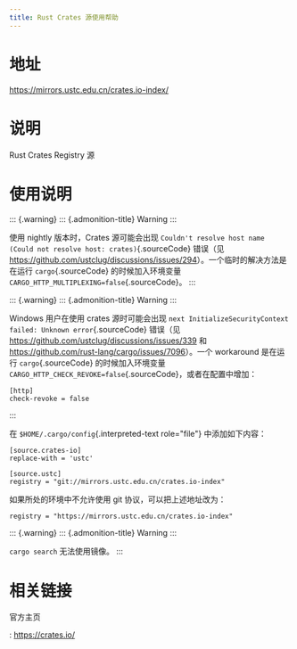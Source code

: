```yaml
---
title: Rust Crates 源使用帮助
---
```


地址
====

<https://mirrors.ustc.edu.cn/crates.io-index/>

说明
====

Rust Crates Registry 源

使用说明
========

::: {.warning}
::: {.admonition-title}
Warning
:::

使用 nightly 版本时，Crates 源可能会出现
`Couldn't resolve host name (Could not resolve host: crates)`{.sourceCode}
错误（见
<https://github.com/ustclug/discussions/issues/294>）。一个临时的解决方法是在运行
`cargo`{.sourceCode} 的时候加入环境变量
`CARGO_HTTP_MULTIPLEXING=false`{.sourceCode}。
:::

::: {.warning}
::: {.admonition-title}
Warning
:::

Windows 用户在使用 crates 源时可能会出现
`next InitializeSecurityContext failed: Unknown error`{.sourceCode}
错误（见 <https://github.com/ustclug/discussions/issues/339> 和
<https://github.com/rust-lang/cargo/issues/7096>）。一个 workaround
是在运行 `cargo`{.sourceCode} 的时候加入环境变量
`CARGO_HTTP_CHECK_REVOKE=false`{.sourceCode}，或者在配置中增加：

    [http]
    check-revoke = false
:::

在 `$HOME/.cargo/config`{.interpreted-text role="file"} 中添加如下内容：

    [source.crates-io]
    replace-with = 'ustc'

    [source.ustc]
    registry = "git://mirrors.ustc.edu.cn/crates.io-index"

如果所处的环境中不允许使用 git 协议，可以把上述地址改为：

    registry = "https://mirrors.ustc.edu.cn/crates.io-index"

::: {.warning}
::: {.admonition-title}
Warning
:::

`cargo search` 无法使用镜像。
:::

相关链接
========

官方主页

:   <https://crates.io/>
